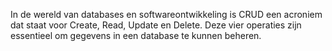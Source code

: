 In de wereld van databases en softwareontwikkeling is CRUD een acroniem dat staat voor Create, Read, Update en Delete. Deze vier operaties zijn essentieel om gegevens in een database te kunnen beheren.

